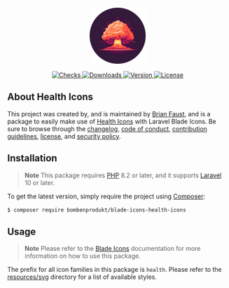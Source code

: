 <p align="center">
    <a href="https://bombenprodukt.com" target="_blank">
        <img src="https://raw.githubusercontent.com/BombenProdukt/assets/main/logo-text.svg" width="128" alt="BombenProdukt Logo" />
    </a>
</p>

<p align="center">
    <a href="https://github.com/faustbrian/blade-icons-health-icons/actions">
        <img src="https://badge.sh/github/check-runs/BombenProdukt/blade-icons-health-icons" alt="Checks" />
    </a>
    <a href="https://packagist.org/packages/bombenprodukt/blade-icons-health-icons">
        <img src="https://badge.sh/packagist/downloads/BombenProdukt/blade-icons-health-icons" alt="Downloads" />
    </a>
    <a href="https://packagist.org/packages/bombenprodukt/blade-icons-health-icons">
        <img src="https://badge.sh/packagist/version/BombenProdukt/blade-icons-health-icons" alt="Version" />
    </a>
    <a href="https://packagist.org/packages/bombenprodukt/blade-icons-health-icons">
        <img src="https://badge.sh/packagist/license/BombenProdukt/blade-icons-health-icons" alt="License" />
    </a>
</p>

## About Health Icons

This project was created by, and is maintained by [Brian Faust](https://github.com/faustbrian), and is a package to easily make use of [Health Icons](https://github.com/resolvetosavelives/healthicons) with Laravel Blade Icons. Be sure to browse through the [changelog](CHANGELOG.md), [code of conduct](.github/CODE_OF_CONDUCT.md), [contribution guidelines](.github/CONTRIBUTING.md), [license](LICENSE), and [security policy](.github/SECURITY.md).

## Installation

> **Note**
> This package requires [PHP](https://www.php.net/) 8.2 or later, and it supports [Laravel](https://laravel.com/) 10 or later.

To get the latest version, simply require the project using [Composer](https://getcomposer.org/):

```bash
$ composer require bombenprodukt/blade-icons-health-icons
```

## Usage

> **Note**
> Please refer to the [Blade Icons](https://github.com/faustbrian/blade-icons) documentation for more information on how to use this package.

The prefix for all icon families in this package is `health`. Please refer to the [resources/svg](/resources/svg) directory for a list of available styles.
